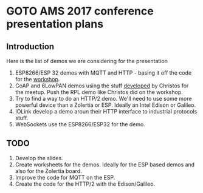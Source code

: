 # GOTO AMS 2017 conference presentation plans

## Introduction

Here is the list of demos we are considering for the presentation

 1. ESP8266/ESP 32 demos with MQTT and HTTP - basing it off the code
    for the [workshop](https://github.com/relayr/ESP8266_Lua).
 2. CoAP and 6LowPAN demos using the stuff
    [developed](https://github.com/relayr/workshop-6lowpan) by
    Christos for the meetup. Push the RPL demo like Christos did on
    the workshop.
 3. Try to find a way to do an HTTP/2 demo. We'll need to use some more
    powerful device than a Zolertia or ESP. Ideally an Intel Edison or
    Galileo.
 4. IOLink develop a demo aroun their HTTP interface to industrial
    protocols stuff.
 5. WebSockets use the ESP8266/ESP32 for the demo.
 
 ## TODO
 
  1. Develop the slides.
  2. Create worksheets for the demos. Ideally for the ESP based demos
     and also for the Zolertia board.
  3. Improve the code for MQTT on the ESP.
  4. Create the code for the HTTP/2 with the Edison/Galileo.
 
  
     
  
    
